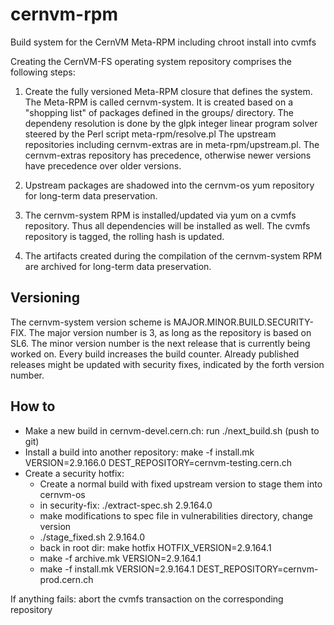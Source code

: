 cernvm-rpm
==========

Build system for the CernVM Meta-RPM including chroot install into cvmfs

Creating the CernVM-FS operating system repository comprises the following
steps:
  1.  Create the fully versioned Meta-RPM closure that defines the system.
  The Meta-RPM is called cernvm-system.
  It is created based on a "shopping list" of packages
  defined in the groups/ directory.
  The dependeny resolution is done by the glpk integer linear program solver
  steered by the Perl script meta-rpm/resolve.pl
  The upstream repositories including cernvm-extras are in meta-rpm/upstream.pl.
  The cernvm-extras repository has precedence,
  otherwise newer versions have precedence over older versions.

  2. Upstream packages are shadowed into the cernvm-os yum repository for
  long-term data preservation.

  3. The cernvm-system RPM is installed/updated via yum on a cvmfs repository.
  Thus all dependencies will be installed as well.
  The cvmfs repository is tagged, the rolling hash is updated.

  4. The artifacts created during the compilation of the cernvm-system RPM
  are archived for long-term data preservation.


## Versioning

The cernvm-system version scheme is MAJOR.MINOR.BUILD.SECURITY-FIX.
The major version number is 3, as long as the repository is based on SL6.
The minor version number is the next release that is currently being worked on.
Every build increases the build counter.
Already published releases might be updated with security fixes,
indicated by the forth version number.

## How to

  * Make a new build in cernvm-devel.cern.ch: run ./next_build.sh (push to git)
  * Install a build into another repository: 
    make -f install.mk VERSION=2.9.166.0 DEST_REPOSITORY=cernvm-testing.cern.ch
  * Create a security hotfix:
    - Create a normal build with fixed upstream version to stage them into cernvm-os
    - in security-fix: ./extract-spec.sh 2.9.164.0
    - make modifications to spec file in vulnerabilities directory, change version
    - ./stage_fixed.sh 2.9.164.0
    - back in root dir: make hotfix HOTFIX_VERSION=2.9.164.1
    - make -f archive.mk VERSION=2.9.164.1
    - make -f install.mk VERSION=2.9.164.1 DEST_REPOSITORY=cernvm-prod.cern.ch 

If anything fails: abort the cvmfs transaction on the corresponding repository

